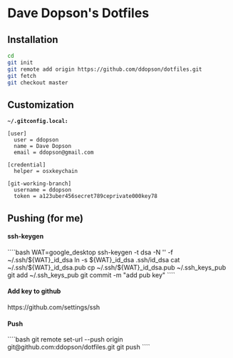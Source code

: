 Dave Dopson's Dotfiles
==========

Installation
----------
````bash
cd
git init
git remote add origin https://github.com/ddopson/dotfiles.git
git fetch
git checkout master
````

Customization
----------

**`~/.gitconfig.local:`**
````
[user]
  user = ddopson
  name = Dave Dopson
  email = ddopson@gmail.com

[credential]
  helper = osxkeychain

[git-working-branch]
  username = ddopson
  token = a123uber456secret789ceprivate000key78
````

Pushing (for me)
----------
<h4> ssh-keygen </h4>
````bash
WAT=google_desktop
ssh-keygen -t dsa -N '' -f ~/.ssh/${WAT}_id_dsa
ln -s ${WAT}_id_dsa .ssh/id_dsa
cat ~/.ssh/${WAT}_id_dsa.pub
cp ~/.ssh/${WAT}_id_dsa.pub ~/.ssh_keys_pub
git add ~/.ssh_keys_pub
git commit -m "add pub key"
````

<h4> Add key to github </h4>
https://github.com/settings/ssh

<h4> Push </h4>
````bash
git remote set-url --push origin git@github.com:ddopson/dotfiles.git
git push
````
